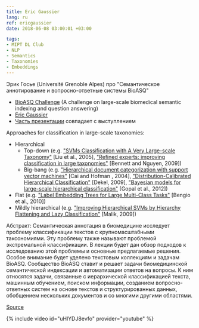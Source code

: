 ```yaml
---
title: Eric Gaussier
lang: ru
ref: ericgaussier
date: 2018-06-08 03:00:01 +03:00

tags:
- MIPT DL Club
- NLP
- Semantics
- Taxonomies
- Embeddings
---
```


Эрик Госье (Université Grenoble Alpes) про "Семантическое аннотирование и вопросно-ответные системы BioASQ"

- [BioASQ Challenge](http://bioasq.org/participate/challenges) (A challenge on large-scale
biomedical semantic indexing and question answering)
- [Eric Gaussier](http://ama.liglab.fr/~gaussier/)
- [Часть презентации](http://statlearn.sfds.asso.fr/wp-content/uploads/2015/04/3-Gaussier.pdf) совпадает с выступлением

Approaches for classification in large-scale taxonomies:
* Hierarchical
  - Top-down (e.g. ["SVMs Classification with A Very Large-scale Taxonomy"](http://citeseerx.ist.psu.edu/viewdoc/download?doi=10.1.1.72.1506&rep=rep1&type=pdf) [Liu et al., 2005], ["Refined experts: improving classification in large taxonomies"](http://www.cs.cornell.edu/~nhnguyen/refined_experts.pdf) [Bennett and Nguyen, 2009])
  - Big-bang (e.g. ["Hierarchical document categorization with support vector machines"](https://dl.acm.org/citation.cfm?id=1031186) [Cai and Hofman , 2004], ["Distribution-Calibrated Hierarchical Classification"](https://papers.nips.cc/paper/3629-distribution-calibrated-hierarchical-classification.pdf) [Dekel, 2009], ["Bayesian models for large-scale hierarchical classification"](https://www.researchgate.net/publication/290780111_Bayesian_models_for_large-scale_hierarchical_classification) [Gopal et al., 2012])
* Flat (e.g. ["Label Embedding Trees for Large Multi-Class Tasks"](https://papers.nips.cc/paper/4027-label-embedding-trees-for-large-multi-class-tasks.pdf) [Bengio et al., 2010])
* Mildly hierarchical (e.g. ["Improving Hierarchical SVMs by Hierarchy Flattening and Lazy Classification"](http://citeseerx.ist.psu.edu/viewdoc/download?doi=10.1.1.628.5478&rep=rep1&type=pdf) [Malik, 2009])

Абстракт: Семантическая аннотация в биомедицине исследует проблему классификации текстов с крупномасштабными таксономиями. Эту проблему также называют проблемой экстремальной классификации. В лекции будет дан обзор подходов к исследованию этой проблемы и основные предлагаемые решения. Особое внимание будет уделено текстовым коллекциям и задачам BioASQ. Сообщество BioASQ ставит и решает задачи биомедицинской семантической индексации и автоматизации ответов на вопросы. К ним относятся задачи, связанные с иерархической классификацией текста, машинным обучением, поиском информации, созданием вопросно-ответных систем на основе текстов и структурированных данных, обобщением нескольких документов и со многими другими областями.

[Source](https://mipt.ru/education/departments/fpmi/events/erik_gose_semanticheskoe_annotirovanie_i_voprosno_otvetnye_sistemy_bioasq)

{% include video id="uHlYDJ8evfo" provider="youtube" %}
